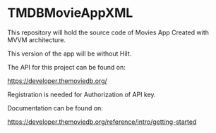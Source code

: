 # TMDBMovieAppXML

This repository will hold the source code of Movies App Created with MVVM architecture.

This version of the app will be without Hilt.

The API for this project can be found on:

https://developer.themoviedb.org/

Registration is needed for Authorization of API key.

Documentation can be found on:

https://developer.themoviedb.org/reference/intro/getting-started


